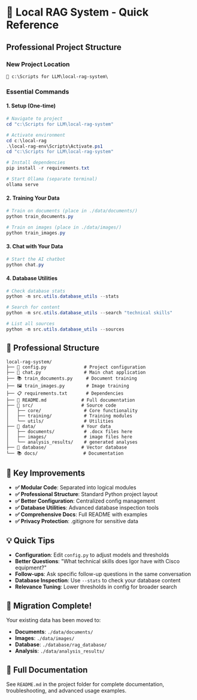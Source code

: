 # 🚀 Local RAG System - Quick Reference

## Professional Project Structure

### New Project Location
```
📁 c:\Scripts for LLM\local-rag-system\
```

### Essential Commands

#### 1. Setup (One-time)
```powershell
# Navigate to project
cd "c:\Scripts for LLM\local-rag-system"

# Activate environment
cd c:\local-rag
.\local-rag-env\Scripts\Activate.ps1
cd "c:\Scripts for LLM\local-rag-system"

# Install dependencies
pip install -r requirements.txt

# Start Ollama (separate terminal)
ollama serve
```

#### 2. Training Your Data
```powershell
# Train on documents (place in ./data/documents/)
python train_documents.py

# Train on images (place in ./data/images/)
python train_images.py
```

#### 3. Chat with Your Data
```powershell
# Start the AI chatbot
python chat.py
```

#### 4. Database Utilities
```powershell
# Check database stats
python -m src.utils.database_utils --stats

# Search for content
python -m src.utils.database_utils --search "technical skills"

# List all sources
python -m src.utils.database_utils --sources
```

## 📁 Professional Structure

```
local-rag-system/
├── 📄 config.py              # Project configuration
├── 🤖 chat.py                # Main chat application  
├── 📚 train_documents.py     # Document training
├── 🖼️ train_images.py        # Image training
├── 📋 requirements.txt       # Dependencies
├── 📖 README.md             # Full documentation
├── 🔧 src/                  # Source code
│   ├── core/                # Core functionality
│   ├── training/            # Training modules
│   └── utils/               # Utilities
├── 📂 data/                 # Your data
│   ├── documents/           # .docx files here
│   ├── images/              # image files here
│   └── analysis_results/    # generated analyses
├── 💾 database/             # Vector database
└── 📚 docs/                 # Documentation
```

## 🎯 Key Improvements

- **✅ Modular Code**: Separated into logical modules
- **✅ Professional Structure**: Standard Python project layout
- **✅ Better Configuration**: Centralized config management
- **✅ Database Utilities**: Advanced database inspection tools
- **✅ Comprehensive Docs**: Full README with examples
- **✅ Privacy Protection**: .gitignore for sensitive data

## 💡 Quick Tips

- **Configuration**: Edit `config.py` to adjust models and thresholds
- **Better Questions**: "What technical skills does Igor have with Cisco equipment?"
- **Follow-ups**: Ask specific follow-up questions in the same conversation
- **Database Inspection**: Use `--stats` to check your database content
- **Relevance Tuning**: Lower thresholds in config for broader search

## 🔄 Migration Complete!

Your existing data has been moved to:
- **Documents**: `./data/documents/`
- **Images**: `./data/images/`
- **Database**: `./database/rag_database/`
- **Analysis**: `./data/analysis_results/`

## 📖 Full Documentation

See `README.md` in the project folder for complete documentation, troubleshooting, and advanced usage examples.
